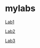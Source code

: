 # mylabs

[Lab1](https://github.com/AlexandreCherkasov/mylabs/tree/master/Lab1)

[Lab2](https://github.com/AlexandreCherkasov/mylabs/tree/master/Lab2)

[Lab3](https://github.com/AlexandreCherkasov/mylabs/tree/master/Lab3)
